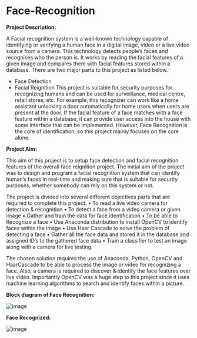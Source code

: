 # Face-Recognition

**Project Description:**

A Facial recognition system is a well-known technology capable of identifying or verifying a human face in a digital image, video or a live video source from a camera. This technology detects people’s faces and recognises who the person is. It works by reading the facial features of a given image and compares them with facial features stored within a database. There are two major parts to this project as listed below.
* Face Detection
* Facial Reignition
This project is suitable for security purposes for recognizing humans and can be used for surveillance, medical centre, retail stores, etc. For example, this recognizer can work like a home assistant unlocking a door automatically for home users when users are present at the door. If the facial feature of a face matches with a face feature within a database, it can provide user access into the house with some interface that can be implemented. However, Face Recognition is the core of identification, so this project mainly focuses on the core alone.

**Project Aim:**

This aim of this project is to setup face detection and facial recognition features of the overall face reignition project. The initial aim of the project was to design and program a facial recognition system that can identify human’s faces in real-time and making sure that is suitable for security purposes, whether somebody can rely on this system or not. 

The project is divided into several different objectives parts that are required to complete this project.
  •	To read a live video camera for detection & recognition 
  •	To detect a face from a video camera or given image 
  •	Gather and train the data for face identification 
  •	To be able to Recognize a face 
  • Use Anaconda distribution to install OpenCV to identify faces within the image
  • Use Haar Cascade to solve the problem of detecting a face
  • Gather all the face data and stored it in the database and assigned ID’s to the gathered face data
  • Train a classifier to test an image along with a camera for live testing.

The chosen solution requires the use of Anaconda, Python, OpenCV and HaarCascade to be able to process the image or video for recognizing a face. Also, a camera is required to discover & identify the face features over live video. 
Importantly OpenCV was a huge step to this project since it uses machine learning algorithms to search and identify faces within a picture.

**Block diagram of Face Recognition:**

![image](https://user-images.githubusercontent.com/73076876/135737701-5cc8bf77-1841-4fa8-b466-51233052b1df.png)

**Face Recognized:**

![image](https://user-images.githubusercontent.com/73076876/135737723-7176f8bd-db54-475b-b610-18a2b5edd6df.png)
